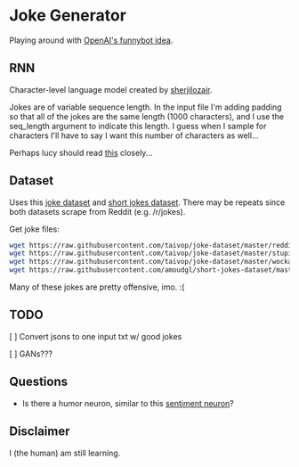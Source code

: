 Joke Generator
===

Playing around with [OpenAI's funnybot idea](https://github.com/openai/requests-for-research/blob/master/_requests_for_research/funnybot.html). 

## RNN

Character-level language model created by [sherjilozair](https://github.com/sherjilozair/char-rnn-tensorflow).

Jokes are of variable sequence length. In the input file I'm adding padding so that all of the jokes are the same length (1000 characters), and I use the seq_length argument to indicate this length. I guess when I sample for characters I'll have to say I want this number of characters as well... 

Perhaps lucy should read [this](https://github.com/karpathy/char-rnn/issues/47) closely...

## Dataset 

Uses this [joke dataset](https://github.com/taivop/joke-dataset) and [short jokes dataset](https://github.com/amoudgl/short-jokes-dataset). There may be repeats since both datasets scrape from Reddit (e.g. /r/jokes). 

Get joke files:

```bash
wget https://raw.githubusercontent.com/taivop/joke-dataset/master/reddit_jokes.json 
wget https://raw.githubusercontent.com/taivop/joke-dataset/master/stupidstuff.json
wget https://raw.githubusercontent.com/taivop/joke-dataset/master/wocka.json 
wget https://raw.githubusercontent.com/amoudgl/short-jokes-dataset/master/shortjokes.csv
```

Many of these jokes are pretty offensive, imo. :(

## TODO

[ ] Convert jsons to one input txt w/ good jokes

[ ] GANs???

## Questions

- Is there a humor neuron, similar to this [sentiment neuron](https://blog.openai.com/unsupervised-sentiment-neuron/)?

## Disclaimer 

I (the human) am still learning.
